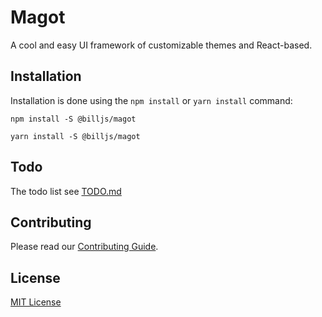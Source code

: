 # Magot

A cool and easy UI framework of customizable themes and React-based.

## Installation

Installation is done using the `npm install` or `yarn install` command:

```shell
npm install -S @billjs/magot
```

```shell
yarn install -S @billjs/magot
```

## Todo

The todo list see [TODO.md](/TODO.md)

## Contributing

Please read our [Contributing Guide](/CONTRIBUTING.md).

## License

[MIT License](LICENSE)
